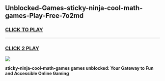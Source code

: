 
## Unblocked-Games-sticky-ninja-cool-math-games-Play-Free-7o2md
<h3>
<a href="https://premium76.site?title=sticky-ninja-cool-math-games&ref=10A">CLICK TO PLAY</a></h3>
<hr>

<h3>
<a href="https://premium76.site?title=sticky-ninja-cool-math-games&ref=10A">CLICK 2 PLAY</a>
  
</h3>

<a href="https://premium76.site?title=sticky-ninja-cool-math-games&ref=10A"><img src="https://clearcache.store/games.png"></a>


**sticky-ninja-cool-math-games games unblocked: Your Gateway to Fun and Accessible Online Gaming**
